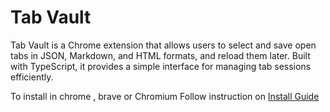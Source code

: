 # Tab Vault  

Tab Vault is a Chrome extension that allows users to select and save open tabs in JSON, Markdown, and HTML formats, and reload them later. Built with TypeScript, it provides a simple interface for managing tab sessions efficiently.


To install in chrome , brave or Chromium Follow instruction on  [Install Guide](https://github.com/knourian/Tab-Vault/blob/main/install.md)
